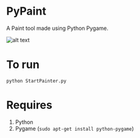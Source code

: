 # PyPaint

A Paint tool made using Python Pygame.

![alt text](pypaint.png)

# To run

`python StartPainter.py`

# Requires

1. Python
2. Pygame
 (`sudo apt-get install python-pygame`)
